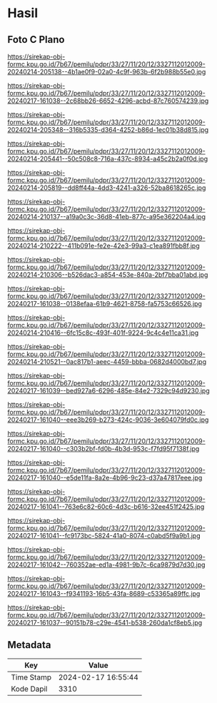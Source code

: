 # Hasil

## Foto C Plano

https://sirekap-obj-formc.kpu.go.id/7b67/pemilu/pdpr/33/27/11/20/12/3327112012009-20240214-205138--4b1ae0f9-02a0-4c9f-963b-6f2b988b55e0.jpg

https://sirekap-obj-formc.kpu.go.id/7b67/pemilu/pdpr/33/27/11/20/12/3327112012009-20240217-161038--2c68bb26-6652-4296-acbd-87c760574239.jpg

https://sirekap-obj-formc.kpu.go.id/7b67/pemilu/pdpr/33/27/11/20/12/3327112012009-20240214-205348--316b5335-d364-4252-b86d-1ec01b38d815.jpg

https://sirekap-obj-formc.kpu.go.id/7b67/pemilu/pdpr/33/27/11/20/12/3327112012009-20240214-205441--50c508c8-716a-437c-8934-a45c2b2a0f0d.jpg

https://sirekap-obj-formc.kpu.go.id/7b67/pemilu/pdpr/33/27/11/20/12/3327112012009-20240214-205819--dd8ff44a-4dd3-4241-a326-52ba8618265c.jpg

https://sirekap-obj-formc.kpu.go.id/7b67/pemilu/pdpr/33/27/11/20/12/3327112012009-20240214-210137--a19a0c3c-36d8-41eb-877c-a95e362204a4.jpg

https://sirekap-obj-formc.kpu.go.id/7b67/pemilu/pdpr/33/27/11/20/12/3327112012009-20240214-210222--411b091e-fe2e-42e3-99a3-c1ea891fbb8f.jpg

https://sirekap-obj-formc.kpu.go.id/7b67/pemilu/pdpr/33/27/11/20/12/3327112012009-20240214-210306--b526dac3-a854-453e-840a-2bf7bba01abd.jpg

https://sirekap-obj-formc.kpu.go.id/7b67/pemilu/pdpr/33/27/11/20/12/3327112012009-20240217-161038--0138efaa-61b9-4621-8758-fa5753c66526.jpg

https://sirekap-obj-formc.kpu.go.id/7b67/pemilu/pdpr/33/27/11/20/12/3327112012009-20240214-210416--6fc15c8c-493f-401f-9224-9c4c4e11ca31.jpg

https://sirekap-obj-formc.kpu.go.id/7b67/pemilu/pdpr/33/27/11/20/12/3327112012009-20240214-210521--0ac817b1-aeec-4459-bbba-0682d4000bd7.jpg

https://sirekap-obj-formc.kpu.go.id/7b67/pemilu/pdpr/33/27/11/20/12/3327112012009-20240217-161039--bed927a6-6296-485e-84e2-7329c94d9230.jpg

https://sirekap-obj-formc.kpu.go.id/7b67/pemilu/pdpr/33/27/11/20/12/3327112012009-20240217-161040--eee3b269-b273-424c-9036-3e604079fd0c.jpg

https://sirekap-obj-formc.kpu.go.id/7b67/pemilu/pdpr/33/27/11/20/12/3327112012009-20240217-161040--c303b2bf-fd0b-4b3d-953c-f7fd95f7138f.jpg

https://sirekap-obj-formc.kpu.go.id/7b67/pemilu/pdpr/33/27/11/20/12/3327112012009-20240217-161040--e5de11fa-8a2e-4b96-9c23-d37a47817eee.jpg

https://sirekap-obj-formc.kpu.go.id/7b67/pemilu/pdpr/33/27/11/20/12/3327112012009-20240217-161041--763e6c82-60c6-4d3c-b616-32ee451f2425.jpg

https://sirekap-obj-formc.kpu.go.id/7b67/pemilu/pdpr/33/27/11/20/12/3327112012009-20240217-161041--fc9173bc-5824-41a0-8074-c0abd5f9a9b1.jpg

https://sirekap-obj-formc.kpu.go.id/7b67/pemilu/pdpr/33/27/11/20/12/3327112012009-20240217-161042--760352ae-ed1a-4981-9b7c-6ca9879d7d30.jpg

https://sirekap-obj-formc.kpu.go.id/7b67/pemilu/pdpr/33/27/11/20/12/3327112012009-20240217-161043--f9341193-16b5-43fa-8689-c53365a89ffc.jpg

https://sirekap-obj-formc.kpu.go.id/7b67/pemilu/pdpr/33/27/11/20/12/3327112012009-20240217-161037--90151b78-c29e-4541-b538-260da1cf8eb5.jpg


## Metadata

| Key        | Value               |
| ---------- | ------------------- |
| Time Stamp | 2024-02-17 16:55:44 |
| Kode Dapil | 3310                |



